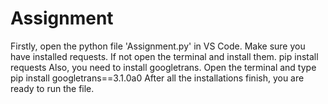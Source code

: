 # Assignment
Firstly, open the python file 'Assignment.py' in VS Code. 
Make sure you have installed requests. If not open the terminal and install them. pip install requests
Also, you need to install googletrans. Open the terminal and type pip install googletrans==3.1.0a0
After all the installations finish, you are ready to run the file.
